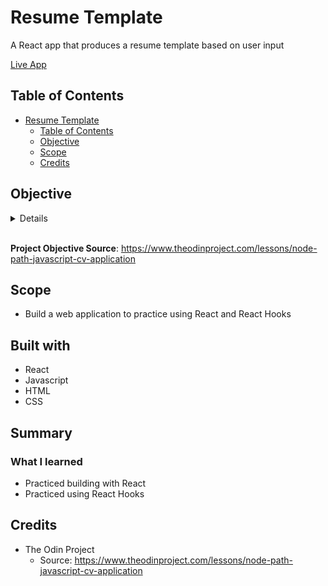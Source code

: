 # Resume Template
A React app that produces a resume template based on user input

[Live App](https://m-kwon.github.io/resume-template/)

## Table of Contents

- [Resume Template](#resumetemplate)
  - [Table of Contents](#table-of-contents)
  - [Objective](#objective)
  - [Scope](#scope)
  - [Credits](#credits)

## Objective

<details>

Source: <https://www.theodinproject.com/lessons/node-path-javascript-cv-application>

1. Create a new project using npx create-react-app cv-project. If you need a reminder on how it works, check out the previous lessons. Don’t forget to setup a GitHub repository for your project, to push your progress.

2. Remove the boilerplate code created by create-react-app.

3. You should use class components for this project. You’re going to find a lot of code written using class components and this practical experience will help you understand it when encountered. You’ll also revisit this project in a later lesson to replace the class components with functional ones.

4. Think about how to structure your application into components. Your application should include:
  1. A section to add general information like name, email, phone number.
  2. A section to add your educational experience (school name, title of study, date of study)
  3. A section to add practical experience (company name, position title, main tasks of your jobs, date from and until when you worked for that company)

5. Be sure to include an edit and submit button for each section or for the whole CV, your preference. The submit button should submit your form and display the value of your input fields in HTML elements. The edit button should add back (display) the input fields, with the previously displayed information as values. In those input fields, you should be able to edit and resubmit the content. You’re going to make heavy use of state and props, so make sure you understood those concepts.

6. Create a components folder in your src directory and add your components.

7. Include a styles folder in your src directory for your CSS files. You’ll need to import these in the component files to use them.

8. Don’t forget to push your solution to GitHub. You should be proud of your work and show it off to the world!

</details>

<br/>

**Project Objective Source**: <https://www.theodinproject.com/lessons/node-path-javascript-cv-application>

## Scope

- Build a web application to practice using React and React Hooks

## Built with

- React
- Javascript
- HTML
- CSS

## Summary

### What I learned

- Practiced building with React
- Practiced using React Hooks

## Credits

- The Odin Project
  - Source: <https://www.theodinproject.com/lessons/node-path-javascript-cv-application>